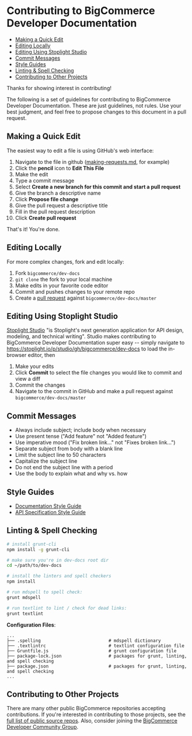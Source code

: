 # Contributing to BigCommerce Developer Documentation

- [Making a Quick Edit](#making-a-quick-edit)
- [Editing Locally](#editing-locally)
- [Editing Using Stoplight Studio](#editing-using-stoplight-studio)
- [Commit Messages](#commit-messages)
- [Style Guides](#style-guides)
- [Linting &amp; Spell Checking](#linting-amp-spell-checking)
- [Contributing to Other Projects](#contributing-to-other-projects)

Thanks for showing interest in contributing!

The following is a set of guidelines for contributing to BigCommerce Developer Documentation. These are just guidelines, not rules. Use your best judgment, and feel free to propose changes to this document in a pull request.

## Making a Quick Edit
The easiest way to edit a file is using GitHub's web interface:

1. Navigate to the file in github ([making-requests.md](/bigcommerce/dev-docs/blob/master/docs/api-docs/getting-started/making-requests.md), for example)
2. Click the **pencil** icon to **Edit This File**
3. Make the edit
4. Type a commit message
5. Select **Create a new branch for this commit and start a pull request**
6. Give the branch a descriptive name
7. Click **Propose file change**
8. Give the pull request a descriptive title
9. Fill in the pull request description
10. Click **Create pull request**

That's it! You're done.

## Editing Locally
For more complex changes, fork and edit locally: 

1. Fork `bigcommerce/dev-docs`
2. `git clone` the fork to your local machine
3. Make edits in your favorite code editor
4. Commit and pushes changes to your remote repo
5. Create a [pull request](https://help.github.com/en/github/collaborating-with-issues-and-pull-requests/creating-a-pull-request-from-a-fork) against `bigcommerce/dev-docs/master`

## Editing Using Stoplight Studio

[Stoplight Studio](https://stoplight.io/p/docs/gh/stoplightio/studio) "is Stoplight's next generation application for API design, modeling, and technical writing". Studio makes contributing to BigCommerce Developer Documentation super easy -- simply navigate to https://stoplight.io/p/studio/gh/bigcommerce/dev-docs to load the in-browser editor, then

1. Make your edits
2. Click **Commit** to select the file changes you would like to commit and view a diff
3. Commit the changes
4. Navigate to the commit in GitHub and make a pull request against `bigcommerce/dev-docs/master`

## Commit Messages
* Always include subject; include body when necessary
* Use present tense ("Add feature" not "Added feature")
* Use imperative mood ("Fix broken link..." not "Fixes broken link...")
* Separate subject from body with a blank line
* Limit the subject line to 50 characters
* Capitalize the subject line
* Do not end the subject line with a period
* Use the body to explain what and why vs. how

## Style Guides
* [Documentation Style Guide](_project/_doc_style_guide.md)
* [API Specification Style Guide](_project/_spec_style_guide.md)

## Linting & Spell Checking

```bash
# install grunt-cli
npm install -g grunt-cli

# make sure you're in dev-docs root dir
cd ~/path/to/dev-docs

# install the linters and spell checkers
npm install

# run mdspell to spell check:
grunt mdspell

# run textlint to lint / check for dead links:
grunt textlint
```

**Configuration Files**:

```shell
...
├── .spelling                          # mdspell dictionary
├── .textlintrc                        # textlint configuration file
├── Gruntfile.js                       # grunt configuration file
├── package-lock.json                  # packages for grunt, linting, and spell checking
├── package.json                       # packages for grunt, linting, and spell checking
...
```

## Contributing to Other Projects
There are many other public BigCommerce repositories accepting contributions. If you're interested in contributing to those projects, see the [full list of public source repos](https://github.com/bigcommerce?utf8=%E2%9C%93&q=is%3Apublic&type=source&language=). Also, consider joining the [BigCommerce Developer Community Group](https://support.bigcommerce.com/s/group/0F913000000HLjECAW/bigcommerce-developers).

